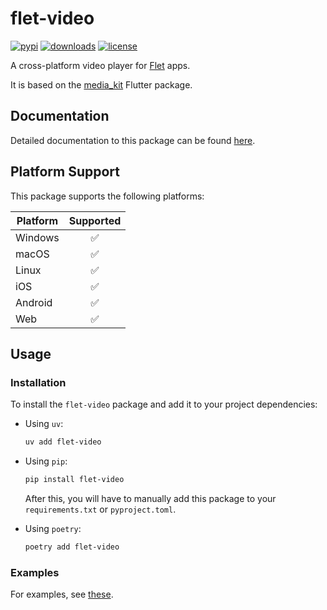 # flet-video

[![pypi](https://img.shields.io/pypi/v/flet-video.svg)](https://pypi.python.org/pypi/flet-video)
[![downloads](https://static.pepy.tech/badge/flet-video/month)](https://pepy.tech/project/flet-video)
[![license](https://img.shields.io/github/license/flet-dev/flet-video.svg)](https://github.com/flet-dev/flet-video/blob/main/LICENSE)

A cross-platform video player for [Flet](https://flet.dev) apps.

It is based on the [media_kit](https://pub.dev/packages/media_kit) Flutter package.

## Documentation

Detailed documentation to this package can be found [here](https://flet-dev.github.io/flet-video/).

## Platform Support

This package supports the following platforms:

| Platform | Supported |
|----------|:---------:|
| Windows  |     ✅     |
| macOS    |     ✅     |
| Linux    |     ✅     |
| iOS      |     ✅     |
| Android  |     ✅     |
| Web      |     ✅     |

## Usage

### Installation

To install the `flet-video` package and add it to your project dependencies:

- Using `uv`:
    ```bash
    uv add flet-video
    ```

- Using `pip`:
    ```bash
    pip install flet-video
    ```
    After this, you will have to manually add this package to your `requirements.txt` or `pyproject.toml`.

- Using `poetry`:
    ```bash
    poetry add flet-video
    ```

### Examples

For examples, see [these](./examples).
